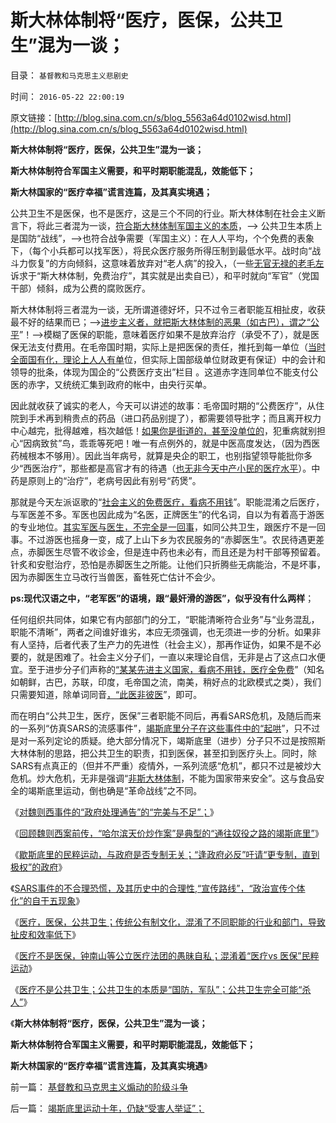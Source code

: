 # 斯大林体制将“医疗，医保，公共卫生”混为一谈；

目录： `基督教和马克思主义悲剧史` 

时间： `2016-05-22 22:00:19` 

原文链接：[http://blog.sina.com.cn/s/blog_5563a64d0102wisd.html](http://blog.sina.com.cn/s/blog_5563a64d0102wisd.html)

**斯大林体制将“医疗，医保，公共卫生”混为一谈；**

**斯大林体制符合军国主义需要，和平时期职能混乱，效能低下；**

**斯大林国家的“医疗幸福”谎言连篇，及其真实境遇；**

公共卫生不是医保，也不是医疗，这是三个不同的行业。斯大林体制在社会主义断言下，将此三者混为一谈，[符合斯大林体制军国主义的本质](../../../2009/8/4/苏东巨变的真相是苏联并没有消失.md)，——>
公共卫生本质上是国防“战线”，——>也符合战争需要（军国主义）：在人人平均，个个免费的表象下，（每个小兵都可以找军医），将民众医疗服务所得压制到最低水平。战时向“战斗力恢复”的方向倾斜，这意味着放弃对“老人病”的投入，（一些[无官无禄的老毛左](../../../2009/7/30/身享特权不感恩来不知福.md)诉求于“斯大林体制，免费治疗”，其实就是出卖自已），和平时就向“军官”（党国干部）倾斜，成为公费的腐败医疗。

斯大林体制将三者混为一谈，无所谓道德好坏，只不过令三者职能互相扯皮，收获最不好的结果而已；——>[进步主义者，就把斯大林体制的恶果（如古巴），谓之“公平](../../../2014/4/5/各国公共医疗符合“通往奴役之路”的先验预期.md)”！——>模糊了医保的职能，意味着医疗如果不是放弃治疗（承受不了），就是医保无法支付费用。在毛帝国时期，实际上是把医保的责任，推托到每一单位（[当时全面国有化，理论上人人有单](../../../2009/8/9/单位是特权体制内的中国人的灵魂.md)位，但实际上国部级单位财政更有保证）中的会计和领导的批条，体现为国企的“公费医疗支出”栏目
。这道赤字连同单位不能支付公医的赤字，又统统汇集到政府的帐中，由央行买单。

因此就收获了诚实的老人，今天可以讲述的故事：毛帝国时期的“公费医疗”，从住院到手术再到稍贵点的药品（进口药品别提了），都需要领导批字；而且离开权力中心越完，批得越难，档次越低！[如果你是街道的，甚至没单位的](../../../2009/6/23/官民二元本质上“单位自治”.md)，犯重病就别担心“因病致贫”鸟，乖乖等死吧！唯一有点例外的，就是中医高度发达，（因为西医药械根本不够用）。因此当年病号，就算是央企的职工，也别指望领导能批你多少“西医治疗”，那些都是高官才有的待遇（[也无非今天中产小民的医疗水平](../../../2014/6/26/免费医疗的真相，没有社区生活的中国.md)）。中药是原则上的“治疗”，老病号因此有别号“药煲”。

那就是今天左派讴歌的“[社会主义的免费医疗，看病不用钱](../../../2013/10/14/敌对意识形态忠告中国，不要再走到免费医疗的邪路上.md)”。职能混淆之后医疗，与军医差不多。军医也因此成为“名医，正牌医生”的代名词，自以为有着高于游医的专业地位。[其实军医与医生，不完全是一回事](../../../2010/7/14/生命健康皆有价；医改不能为了“看病难看病贵”.md)，如同公共卫生，跟医疗不是一回事。不过游医也摇身一变，成了上山下乡为农民服务的“赤脚医生”。农民待遇更差点，赤脚医生尽管不收诊金，但是连中药也未必有，而且还是为村干部等预留着。针炙和安慰治疗，恐怕是赤脚医生之所能。让他们只折腾些无病能治，不是坏事，因为赤脚医生立马改行当兽医，畜牲死亡估计不会少。

**ps:现代汉语之中，“老军医”的语境，跟“最奸滑的游医”，似乎没有什么两样**；

任何组织共同体，如果它有内部部门的分工，“职能清晰符合业务”与“业务混乱，职能不清晰”，两者之间谁好谁劣，本应无须强调，也无须进一步的分析。如果非有人坚持，后者代表了生产力的先进性（社会主义），那再作证伪，如果不是不必要的，就是困难了。社会主义分子们，一直以来理论自信，无非是占了这点口水便宜。至于进步分子们声称的[“某某先进主义国家，看病不用钱，医疗全免费](../../../2014/11/16/印度“免费医疗”的真相，及民意调查的宣传窍门.md)”（知名如朝鲜，古巴，苏联，印度，毛帝国之流，南美，稍好点的北欧模式之类），我们只需要知道，除单词同音[，“此医非彼医](../../../2014/7/17/why“公立医疗，免费医疗，生命无价”都是传统的反人类情结？.md)”，即可。

而在明白“公共卫生，医疗，医保”三者职能不同后，再看SARS危机，及随后而来的一系列“仿真SARS的流感事件”，[竭斯底里分子在这些事件中的“起哄](../../../2016/5/10/魏则西事件中的民粹，道德定性和“黑律师”.md)”，只不过是对一系列定论的质疑。绝大部分情况下，竭斯底里（进步）分子只不过是按照斯大林体制的思路，把公共卫生的职责，扣到医保，甚至扣到医疗头上。同时，除SARS有点真正的（但并不严重）疫情外，一系列流感“危机”，都只不过是被炒大危机。炒大危机，无非是强调“[非斯大林体制](../../../2010/7/23/西方的医生对病人负责，中国的医生对院长负责.md)，不能为国家带来安全”。这与食品安全的竭斯底里运动，倒也确是“革命战线”之不同。

《[对魏则西事件的“政府处理通告”的“完美与不足”；](../../../2016/5/15/对魏则西事件的“政府处理通告”的“完美与不足”；.md)》

《[回顾魏则西案前传，“哈尔滨天价炒作案”是典型的“通往奴役之路的竭斯底里”](../../../2016/5/16/魏则西案前传，“2006年，哈尔滨天价炒作案”；.md)》

《[歇斯底里的民粹运动，与政府是否专制无关；“逢政府必反”吁请“更专制，直到极权”的政府](../../../2016/5/17/歇斯底里的民粹运动逢政府必反，与专制无关；.md)》

《[SARS事件的不合理恐慌，及其历史中的合理性,“宣传路线”，“政治宣传个体化”的自干五现象](../../../2016/5/18/SARS事件的不合理恐慌，“政治宣传模式”，历史中的合理性.md)》

《[医疗，医保，公共卫生；传统公有制文化，混淆了不同职能的行业和部门，导致扯皮和效率低下](../../../2016/5/19/职能截然不同的三种行业领域：医疗，医保，公共卫生；.md)》

《[医疗不是医保，钟南山等公立医疗法团的愚昧自私；混淆着“医疗vs
医保”民粹运动](http://blog.sina.com.cn/s/blog_13181cb680102wjz6.html)》

《[医疗不是公共卫生；公共卫生的本质是“国防，军队”；公共卫生完全可能“杀人”](../../../2016/5/21/医疗不是公共卫生；公共卫生的本质是“国防，军队”；.md)》

《**斯大林体制将“医疗，医保，公共卫生”混为一谈；**

**斯大林体制符合军国主义需要，和平时期职能混乱，效能低下；**

**斯大林国家的“医疗幸福”谎言连篇，及其真实境遇**》

前一篇： [基督教和马克思主义煽动的阶级斗争](../../../2016/7/4/基督教和马克思主义煽动的阶级斗争.md)

后一篇： [竭斯底里运动十年，仍缺“受害人举证”；](../../../2016/5/7/竭斯底里运动十年，仍缺“受害人举证”；.md)

